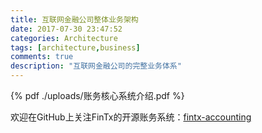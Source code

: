 ```yaml
---
title: 互联网金融公司整体业务架构
date: 2017-07-30 23:47:52
categories: Architecture
tags: [architecture,business]
comments: true
description: "互联网金融公司的完整业务体系"
---
```

{% pdf ./uploads/账务核心系统介绍.pdf %}

欢迎在GitHub上关注FinTx的开源账务系统：[fintx-accounting](https://github.com/fintx/fintx-accounting)
